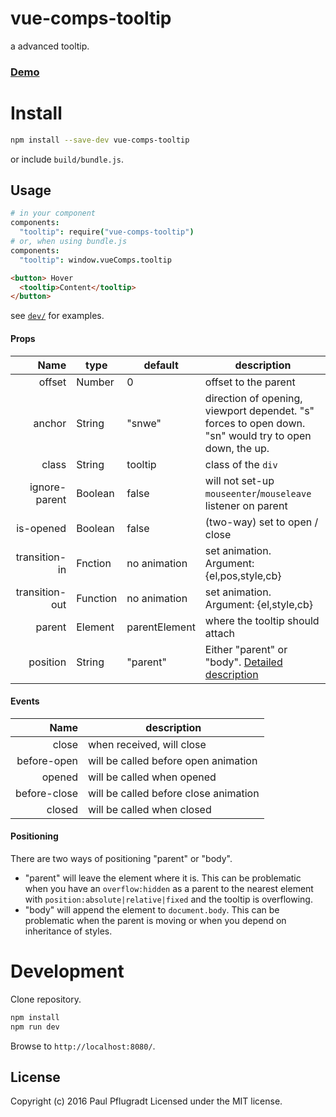 # vue-comps-tooltip

a advanced tooltip.

### [Demo](https://vue-comps.github.io/vue-comps-tooltip)

# Install

```sh
npm install --save-dev vue-comps-tooltip
```
or include `build/bundle.js`.

## Usage
```coffee
# in your component
components:
  "tooltip": require("vue-comps-tooltip")
# or, when using bundle.js
components:
  "tooltip": window.vueComps.tooltip
```
```html
<button> Hover
  <tooltip>Content</tooltip>
</button>
```
see [`dev/`](dev/) for examples.

#### Props
| Name | type | default | description |
| ---:| --- | ---| --- |
| offset | Number | 0 | offset to the parent |
| anchor | String | "snwe" | direction of opening, viewport dependet. "s" forces to open down. "sn" would try to open down, the up. |
| class | String | tooltip | class of the `div`|
| ignore-parent | Boolean | false | will not set-up `mouseenter`/`mouseleave` listener on parent |
| is-opened	| Boolean	| false | (two-way) set to open / close|
| transition-in | Fnction | no animation | set animation. Argument: {el,pos,style,cb} |
| transition-out | Function | no animation | set animation. Argument: {el,style,cb} |
| parent | Element | parentElement | where the tooltip should attach |
| position | String | "parent" | Either "parent" or "body". [Detailed description](#Positioning)  |

#### Events
| Name |  description |
| ---:| --- |
| close |  when received, will close |
| before-open | will be called before open animation |
| opened |  will be called when opened |
| before-close |  will be called before close animation |
| closed |  will be called when closed |

#### Positioning
There are two ways of positioning "parent" or "body".
- "parent" will leave the element where it is. This can be problematic when you have an `overflow:hidden` as a parent to the nearest element with `position:absolute|relative|fixed` and the tooltip is overflowing.
- "body" will append the element to `document.body`. This can be problematic when the parent is moving or when you depend on inheritance of styles.

# Development
Clone repository.
```sh
npm install
npm run dev
```
Browse to `http://localhost:8080/`.

## License
Copyright (c) 2016 Paul Pflugradt
Licensed under the MIT license.
